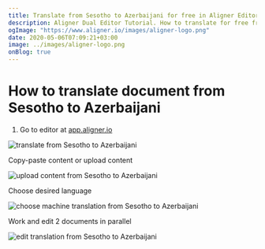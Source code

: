 ```yaml
---
title: Translate from Sesotho to Azerbaijani for free in Aligner Editor
description: Aligner Dual Editor Tutorial. How to translate for free from Sesotho to Azerbaijani. Aligner is multilingual document management platform. 
ogImage: "https://www.aligner.io/images/aligner-logo.png"
date: 2020-05-06T07:09:21+03:00
image: ../images/aligner-logo.png
onBlog: true
---
```


# How to translate document from Sesotho to Azerbaijani

1. Go to editor at [app.aligner.io](https://app.aligner.io "Aligner App web page")

![translate from Sesotho to Azerbaijani](../aligner-blank-editor.png "translate from Sesotho to Azerbaijani")

Copy-paste content or upload content

![upload content from Sesotho to Azerbaijani](../aligner-uploaded-document.png "upload content from Sesotho to Azerbaijani")

Choose desired language

![choose machine translation from Sesotho to Azerbaijani](../aligner-language-dropdown.png "choose machine translation from Sesotho to Azerbaijani")

Work and edit 2 documents in parallel

![edit translation from Sesotho to Azerbaijani](../aligner-double-sitded-editor.png "edit translation from Sesotho to Azerbaijani")

